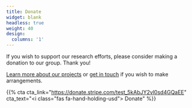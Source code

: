 ```yaml
---
title: Donate
widget: blank
headless: true
weight: 40
design:
  columns: '1'
---
```



If you wish to support our research efforts, please consider making a donation to our group. Thank you!

[Learn more about our projects](./project) or [get in touch](./contact) if you wish to make arrangements.

{{% cta cta_link="https://donate.stripe.com/test_5kAbJY2vl0sd4GQaEE" cta_text="<i class=\"fas fa-hand-holding-usd\"></i> Donate" %}}
